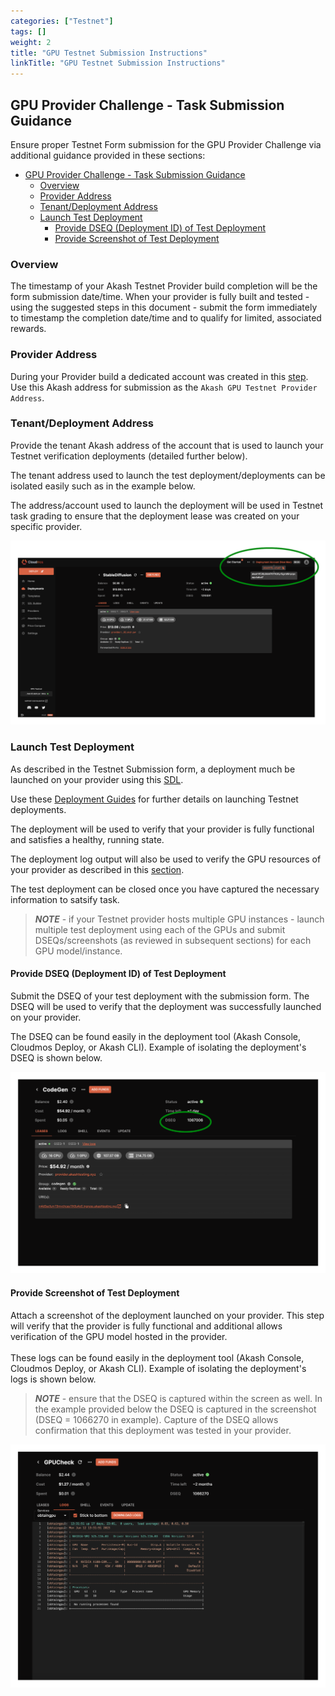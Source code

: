 ```yaml
---
categories: ["Testnet"]
tags: []
weight: 2
title: "GPU Testnet Submission Instructions"
linkTitle: "GPU Testnet Submission Instructions"
---
```


## GPU Provider Challenge - Task Submission Guidance

Ensure proper Testnet Form submission for the GPU Provider Challenge via additional guidance provided in these sections:

- [GPU Provider Challenge - Task Submission Guidance](#gpu-provider-challenge---task-submission-guidance)
  - [Overview](#overview)
  - [Provider Address](#provider-address)
  - [Tenant/Deployment Address](#tenantdeployment-address)
  - [Launch Test Deployment](#launch-test-deployment)
    - [Provide DSEQ (Deployment ID) of Test Deployment](#provide-dseq-deployment-id-of-test-deployment)
    - [Provide Screenshot of Test Deployment](#provide-screenshot-of-test-deployment)

### Overview

The timestamp of your Akash Testnet Provider build completion will be the form submission date/time. When your provider is fully built and tested - using the suggested steps in this document - submit the form immediately to timestamp the completion date/time and to qualify for limited, associated rewards.

### Provider Address

During your Provider build a dedicated account was created in this [step](https://docs.akash.network/other-resources/experimental/testnet/provider-build-with-gpu/akash-provider-install#create-provider-account). Use this Akash address for submission as the `Akash GPU Testnet Provider Address`.

### Tenant/Deployment Address

Provide the tenant Akash address of the account that is used to launch your Testnet verification deployments (detailed further below).

The tenant address used to launch the test deployment/deployments can be isolated easily such as in the example below.

The address/account used to launch the deployment will be used in Testnet task grading to ensure that the deployment lease was created on your specific provider.

![](../../../assets/tenantAddress.png)

### Launch Test Deployment

As described in the Testnet Submission form, a deployment much be launched on your provider using this [SDL](https://gist.github.com/chainzero/86402b1ab2cef63a7e83d4fbad73b0e0).

Use these [Deployment Guides](/docs/docs/testnet/gpu-testnet-client-instructions/) for further details on launching Testnet deployments.

The deployment will be used to verify that your provider is fully functional and satisfies a healthy, running state.

The deployment log output will also be used to verify the GPU resources of your provider as described in this [section](#provide-screenshot-of-test-deployment).

The test deployment can be closed once you have captured the necessary information to satsify task.

> _**NOTE**_ - if your Testnet provider hosts multiple GPU instances - launch multiple test deployment using each of the GPUs and submit DSEQs/screenshots (as reviewed in subsequent sections) for each GPU model/instance.

#### Provide DSEQ (Deployment ID) of Test Deployment

Submit the DSEQ of your test deployment with the submission form. The DSEQ will be used to verify that the deployment was successfully launched on your provider.

The DSEQ can be found easily in the deployment tool (Akash Console, Cloudmos Deploy, or Akash CLI). Example of isolating the deployment's DSEQ is shown below.

![](../../../assets/isoalteDSEQ.png)

#### Provide Screenshot of Test Deployment

Attach a screenshot of the deployment launched on your provider. This step will verify that the provider is fully functional and additional allows verification of the GPU model hosted in the provider.\
\
These logs can be found easily in the deployment tool (Akash Console, Cloudmos Deploy, or Akash CLI). Example of isolating the deployment's logs is shown below.

> _**NOTE**_ - ensure that the DSEQ is captured within the screen as well. In the example provided below the DSEQ is captured in the screenshot (DSEQ = 1066270 in example). Capture of the DSEQ allows confirmation that this deployment was tested in your provider.

![](../../../assets/gpuCheck.png)
